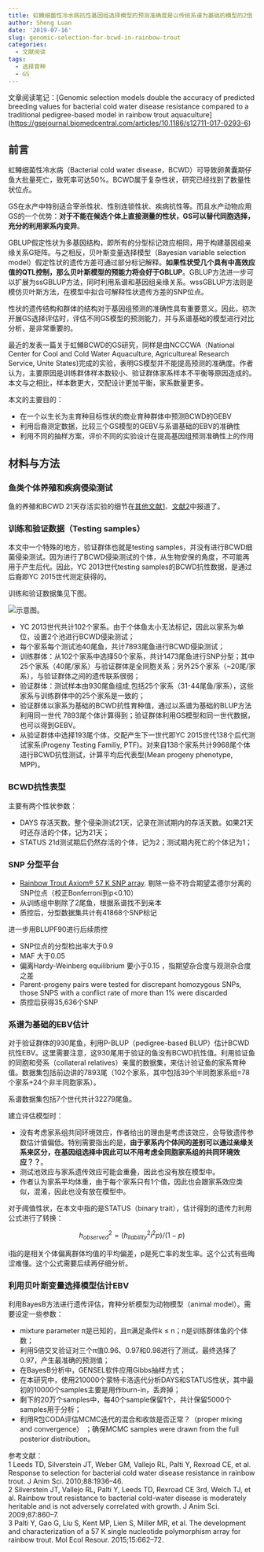 ```yaml
---
title: 虹鳟细菌性冷水病抗性基因组选择模型的预测准确度是以传统系谱为基础的模型的2倍
author: Sheng Luan
date: '2019-07-16'
slug: genomic-selection-for-bcwd-in-rainbow-trout
categories:
  - 文献阅读
tags:
  - 选择育种
  - GS
---
```


文章阅读笔记：[Genomic selection models double the accuracy of predicted breeding values for bacterial cold water disease resistance compared to a traditional pedigree-based model in rainbow trout aquaculture]
(https://gsejournal.biomedcentral.com/articles/10.1186/s12711-017-0293-6)

## 前言
虹鳟细菌性冷水病（Bacterial cold water disease，BCWD）可导致卵黄囊期仔鱼大批量死亡，致死率可达50%。BCWD属于复杂性状，研究已经找到了数量性状位点。

GS在水产中特别适合宰杀性状、性别连锁性状、疾病抗性等。而且水产动物应用GS的一个优势：**对于不能在候选个体上直接测量的性状，GS可以替代同胞选择，充分的利用家系内变异**。

GBLUP假定性状为多基因结构，即所有的分型标记效应相同，用于构建基因组亲缘关系G矩阵。与之相反，贝叶斯变量选择模型（Bayesian variable selection model）假定性状的遗传方差可通过部分标记解释。**如果性状受几个具有中高效应值的QTL控制，那么贝叶斯模型的预能力将会好于GBLUP**。GBLUP方法进一步可以扩展为ssGBLUP方法，同时利用系谱和基因组亲缘关系。wssGBLUP方法则是模仿贝叶斯方法，在模型中拟合可解释性状遗传方差的SNP位点。

性状的遗传结构和群体的结构对于基因组预测的准确性具有重要意义。因此，初次开展GS选择评估时，评估不同GS模型的预测能力，并与系谱基础的模型进行对比分析，是非常重要的。

最近的发表一篇关于虹鳟BCWD的GS研究，同样是由NCCCWA（National Center for Cool and Cold Water Aquaculture, Agricultureal Research Service, Unite States)完成的实验，表明GS模型并不能提高预测的准确度。作者认为，主要原因是训练群体样本数较小、验证群体家系样本不平衡等原因造成的。本文与之相比，样本数更大，交配设计更加平衡，家系数量更多。

本文的主要目的：

* 在一个以生长为主育种目标性状的商业育种群体中预测BCWD的GEBV
* 利用后裔测定数据，比较三个GS模型的GEBV与系谱基础的EBV的准确性
* 利用不同的抽样方案，评价不同的实验设计在提高基因组预测准确性上的作用

## 材料与方法
### 鱼类个体养殖和疾病侵染测试
鱼的养殖和BCWD 21天存活实验的细节在[其他文献1](#1)、[文献2](#2)中报道了。

### 训练和验证数据（Testing samples）

本文中一个特殊的地方，验证群体也就是testing samples，并没有进行BCWD细菌侵染测试。因为进行了BCWD侵染测试的个体，从生物安保的角度，不可能再用于产生后代。因此，YC 2013世代testing samples的BCWD抗性数据，是通过后裔即YC 2015世代测定获得的。

训练和验证数据集见下图。

![示意图](/post/images/RTGSFig1.gif)。

* YC 2013世代共计102个家系。由于个体鱼太小无法标记，因此以家系为单位，设置2个池进行BCWD侵染测试；
* 每个家系每个测试池40尾鱼，共计7893尾鱼进行BCWD侵染测试；
* 训练群体：从102个家系中选择50个家系，共计1473尾鱼进行SNP分型；其中25个家系（40尾/家系）与验证群体是全同胞关系；另外25个家系（~20尾/家系），与验证群体之间的遗传联系很弱；
* 验证群体：测试样本由930尾鱼组成,包括25个家系（31-44尾鱼/家系），这些家系与训练群体中的25个家系是一致的；
* 验证群体以家系为基础的BCWD抗性育种值，通过以系谱为基础的BLUP方法利用同一世代 7893尾个体计算得到；验证群体利用GS模型和同一世代数据，也可以得到GEBV。
* 从验证群体中选择193尾个体，交配产生下一世代即YC 2015世代138个后代测试家系(Progeny Testing Familiy, PTF)。对来自138个家系共计9968尾个体进行BCWD抗性测试，计算平均后代表型(Mean progeny phenotype, MPP)。

### BCWD抗性表型
主要有两个性状参数：

* DAYS 存活天数。整个侵染测试21天，记录在测试期内的存活天数。如果21天时还存活的个体，记为21天；
* STATUS 21d测试期后仍然存活的个体，记为2；测试期内死亡的个体记为1；

### SNP 分型平台

* [Rainbow Trout Axiom® 57 K SNP array](#3). 剔除一些不符合期望孟德尔分离的SNP位点（校正Bonferroni到p<0.10）
* 从训练组中剔除了2尾鱼，根据系谱找不到亲本
* 质控后，分型数据集共计有41868个SNP标记

进一步用BLUPF90进行后续质控

* SNP位点的分型检出率大于0.9
* MAF 大于0.05
* 偏离Hardy-Weinberg equilibrium 要小于0.15 ，指期望杂合度与观测杂合度之差
* Parent-progeny pairs were tested for discrepant homozygous SNPs, those SNPS with a conflict rate of more than 1% were discarded
* 质控后获得35,636个SNP

### 系谱为基础的EBV估计
对于验证群体的930尾鱼，利用P-BLUP（pedigree-based BLUP）估计BCWD抗性EBV。这里需要注意，这930尾用于验证的鱼没有BCWD抗性值。利用验证鱼的同胞和旁系（collateral relatives）亲属的数据集，来估计验证鱼的家系育种值。数据集包括前边讲的7893尾（102个家系，其中包括39个半同胞家系组=78个家系+24个非半同胞家系）。

系谱数据集包括7个世代共计32279尾鱼。

建立评估模型时：

* 没有考虑家系组共同环境效应，作者给出的理由是考虑该效应，会导致遗传参数估计值偏低。特别需要指出的是，**由于家系内个体间的差别可以通过亲缘关系来区分，在基因组选择中因此可以不用考虑全同胞家系组的共同环境效应？？**。
* 测试池效应与家系遗传效应可能会重叠，因此也没有放在模型中。
* 作者认为家系平均体重，由于每个家系只有1个值，因此也会跟家系效应类似，混淆，因此也没有放在模型中。

对于阈值性状，在本文中指的是STATUS（binary trait），估计得到的遗传力利用公式进行了转换：      

$$h^{2}_{observed}=(h^{2}_{liability}i^{2}p)/(1-p)$$

i指的是相关个体偏离群体均值的平均偏差，p是死亡率的发生率。这个公式有些晦涩难懂。这个公式需要后续再仔细分析。

### 利用贝叶斯变量选择模型估计EBV

利用BayesB方法进行遗传评估，育种分析模型为动物模型（animal model）。需要设定一些参数：

* mixture parameter π是已知的，且π满足条件k ≤ n；n是训练群体鱼的个体数；
* 利用5倍交叉验证对三个π值0.96、0.97和0.98进行了测试，最终选择了0.97，产生最准确的预测值；
* 在BayesB分析中，GENSEL软件应用Gibbs抽样方式；
* 在本研究中，使用210000个蒙特卡洛迭代分析DAYS和STATUS性状，其中最初的10000个samples主要是用作burn-in，丢弃掉；
* 剩下的20万个samples中，每40个sample保留1个，共计保留5000个samples用于分析；
* 利用R包CODA评估MCMC迭代的混合和收敛是否正常？（proper mixing and convergence） ；确保MCMC samples were drawn from the full posterior distribution。










参考文献：      
<a id="1">1</a> Leeds TD, Silverstein JT, Weber GM, Vallejo RL, Palti Y, Rexroad CE, et al. Response to selection for bacterial cold water disease resistance in rainbow trout. J Anim Sci.
2010;88:1936–46.      
<a id="2">2</a> Silverstein JT, Vallejo RL, Palti Y, Leeds TD, Rexroad CE 3rd, Welch TJ, et al. Rainbow trout resistance to bacterial cold-water disease is moderately heritable and is not adversely correlated with growth. J Anim Sci. 2009;87:860–7.          
<a id="3">3</a> Palti Y, Gao G, Liu S, Kent MP, Lien S, Miller MR, et al. The development and characterization of a 57 K single nucleotide polymorphism array for rainbow trout. Mol Ecol Resour. 2015;15:662–72.